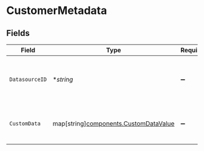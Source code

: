 # CustomerMetadata


## Fields

| Field                                                                               | Type                                                                                | Required                                                                            | Description                                                                         |
| ----------------------------------------------------------------------------------- | ----------------------------------------------------------------------------------- | ----------------------------------------------------------------------------------- | ----------------------------------------------------------------------------------- |
| `DatasourceID`                                                                      | **string*                                                                           | :heavy_minus_sign:                                                                  | The user visible id of the salesforce customer account.                             |
| `CustomData`                                                                        | map[string][components.CustomDataValue](../../models/components/customdatavalue.md) | :heavy_minus_sign:                                                                  | Custom fields specific to individual datasources                                    |